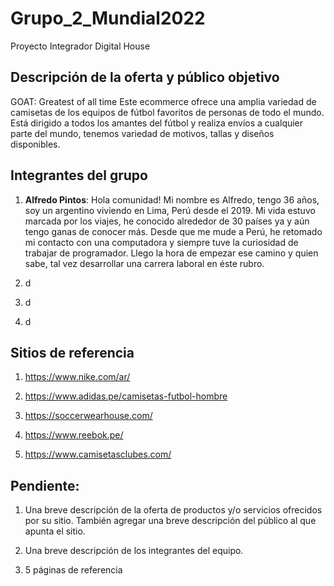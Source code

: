# Grupo_2_Mundial2022

Proyecto Integrador Digital House

  

## Descripción de la oferta y público objetivo
GOAT: Greatest of all time
Este ecommerce ofrece una amplia variedad de camisetas de los equipos de fútbol favoritos de personas de todo el mundo. Está dirigido a todos los amantes del fútbol y realiza envíos a cualquier parte del mundo, tenemos variedad de motivos, tallas y diseños disponibles.
 

## Integrantes del grupo

1. **Alfredo Pintos**: Hola comunidad! Mi nombre es Alfredo, tengo 36 años, soy un argentino viviendo en Lima, Perú desde el 2019. Mi vida estuvo marcada por los viajes, he conocido alrededor de 30 países ya y aún tengo ganas de conocer más. Desde que me mude a Perú, he retomado mi contacto con una computadora y siempre tuve la curiosidad de trabajar de programador. Llego la hora de empezar ese camino y quien sabe, tal vez desarrollar una carrera laboral en éste rubro.

2. d

3. d

4. d

  
  

## Sitios de referencia

1. https://www.nike.com/ar/

2. https://www.adidas.pe/camisetas-futbol-hombre

3. https://soccerwearhouse.com/

4. https://www.reebok.pe/

5. https://www.camisetasclubes.com/

## Pendiente:

1.  Una breve descripción de la oferta de productos y/o servicios ofrecidos por su sitio. También agregar una breve descripción del público al que apunta el sitio.

2.  Una breve descripción de los integrantes del equipo.

3. 5 páginas de referencia